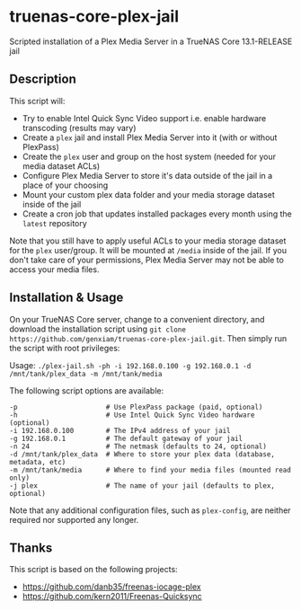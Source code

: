 # truenas-core-plex-jail
Scripted installation of a Plex Media Server in a TrueNAS Core 13.1-RELEASE jail

## Description
This script will:
- Try to enable Intel Quick Sync Video support i.e. enable hardware transcoding (results may vary)
- Create a `plex` jail and install Plex Media Server into it (with or without PlexPass)
- Create the `plex` user and group on the host system (needed for your media dataset ACLs)
- Configure Plex Media Server to store it's data outside of the jail in a place of your choosing
- Mount your custom plex data folder and your media storage dataset inside of the jail
- Create a cron job that updates installed packages every month using the `latest` repository

Note that you still have to apply useful ACLs to your media storage dataset for the `plex` user/group. It will be mounted at `/media` inside of the jail. If you don't take care of your permissions, Plex Media Server may not be able to access your media files.

## Installation & Usage
On your TrueNAS Core server, change to a convenient directory, and download the installation script using `git clone https://github.com/genxiam/truenas-core-plex-jail.git`. Then simply run the script with root privileges:

Usage: `./plex-jail.sh -ph -i 192.168.0.100 -g 192.168.0.1 -d /mnt/tank/plex_data -m /mnt/tank/media`

The following script options are available:
```
-p                      # Use PlexPass package (paid, optional)
-h                      # Use Intel Quick Sync Video hardware (optional)
-i 192.168.0.100        # The IPv4 address of your jail
-g 192.168.0.1          # The default gateway of your jail
-n 24                   # The netmask (defaults to 24, optional)
-d /mnt/tank/plex_data  # Where to store your plex data (database, metadata, etc)
-m /mnt/tank/media      # Where to find your media files (mounted read only)
-j plex                 # The name of your jail (defaults to plex, optional)
```

Note that any additional configuration files, such as `plex-config`, are neither required nor supported any longer.

## Thanks
This script is based on the following projects:
- https://github.com/danb35/freenas-iocage-plex
- https://github.com/kern2011/Freenas-Quicksync
